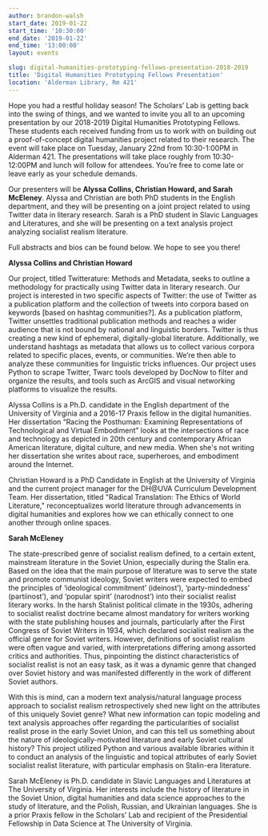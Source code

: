 ```yaml
---
author: brandon-walsh
start_date: 2019-01-22
start_time: '10:30:00'
end_date: '2019-01-22'
end_time: '13:00:00'
layout: events

slug: digital-humanities-prototyping-fellows-presentation-2018-2019
title: 'Digital Humanities Prototyping Fellows Presentation'
location: 'Alderman Library, Rm 421'
---
```


Hope you had a restful holiday season! The Scholars’ Lab is getting back into the swing of things, and we wanted to invite you all to an upcoming presentation by our 2018-2019 Digital Humanities Prototyping Fellows. These students each received funding from us to work with on building out a proof-of-concept digital humanities project related to their research. The event will take place on Tuesday, January 22nd from 10:30-1:00PM in Alderman 421. The presentations will take place roughly from 10:30-12:00PM and lunch will follow for attendees. You’re free to come late or leave early as your schedule demands.

Our presenters will be **Alyssa Collins, Christian Howard, and Sarah McEleney**. Alyssa and Christian are both PhD students in the English department, and they will be presenting on a joint project related to using Twitter data in literary research. Sarah is a PhD student in Slavic Languages and Literatures, and she will be presenting on a text analysis project analyzing socialist realism literature.

Full abstracts and bios can be found below. We hope to see you there!

**Alyssa Collins and Christian Howard**

Our project, titled Twitterature: Methods and Metadata, seeks to outline a methodology for practically using Twitter data in literary research. Our project is interested in two specific aspects of Twitter: the use of Twitter as a publication platform and the collection of tweets into corpora based on keywords [based on hashtag communities?]. As a publication platform, Twitter unsettles traditional publication methods and reaches a wider audience that is not bound by national and linguistic borders. Twitter is thus creating a new kind of ephemeral, digitally-global literature. Additionally, we understand hashtags as metadata that allows us to collect various corpora related to specific places, events, or communities. We’re then able to analyze these communities for linguistic tricks influences. Our project uses Python to scrape Twitter, Twarc tools developed by DocNow to filter and organize the results, and tools such as ArcGIS and visual networking platforms to visualize the results.

Alyssa Collins is a Ph.D. candidate in the English department of the University of Virginia and a 2016-17 Praxis fellow in the digital humanities. Her dissertation “Racing the Posthuman: Examining Representations of Technological and Virtual Embodiment” looks at the intersections of race and technology as depicted in 20th century and contemporary African American literature, digital culture, and new media. When she's not writing her dissertation she writes about race, superheroes, and embodiment around the Internet.

Christian Howard is a PhD Candidate in English at the University of Virginia and the current project manager for the DH@UVA Curriculum Development Team. Her dissertation, titled "Radical Translation: The Ethics of World Literature," reconceptualizes world literature through advancements in digital humanities and explores how we can ethically connect to one another through online spaces.

**Sarah McEleney**

The state-prescribed genre of socialist realism defined, to a certain extent, mainstream literature in the Soviet Union, especially during the Stalin era.  Based on the idea that the main purpose of literature was to serve the state and promote communist ideology, Soviet writers were expected to embed the principles of ‘ideological commitment’ (ideinost’), ‘party-mindedness’ (partiinost’), and ‘popular spirit’ (narodnost’) into their socialist realist literary works.  In the harsh Stalinist political climate in the 1930s, adhering to socialist realist doctrine became almost mandatory for writers working with the state publishing houses and journals, particularly after the First Congress of Soviet Writers in 1934, which declared socialist realism as the official genre for Soviet writers.  However, definitions of socialist realism were often vague and varied, with interpretations differing among assorted critics and authorities.  Thus, pinpointing the distinct characteristics of socialist realist is not an easy task, as it was a dynamic genre that changed over Soviet history and was manifested differently in the work of different Soviet authors.

With this is mind, can a modern text analysis/natural language process approach to socialist realism retrospectively shed new light on the attributes of this uniquely Soviet genre? What new information can topic modeling and text analysis approaches offer regarding the particularities of socialist realist prose in the early Soviet Union, and can this tell us something about the nature of ideologically-motivated literature and early Soviet cultural history? This project utilized Python and various available libraries within it to conduct an analysis of the linguistic and topical attributes of early Soviet socialist realist literature, with particular emphasis on Stalin-era literature.


Sarah McEleney is Ph.D. candidate in Slavic Languages and Literatures at The University of Virginia. Her interests include the history of literature in the Soviet Union, digital humanities and data science approaches to the study of literature, and the Polish, Russian, and Ukrainian languages.  She is a prior Praxis fellow in the Scholars’ Lab and recipient of the Presidential Fellowship in Data Science at The University of Virginia.
